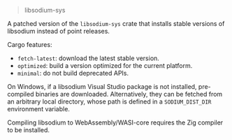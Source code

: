 > libsodium-sys

A patched version of the `libsodium-sys` crate that installs stable
versions of libsodium instead of point releases.

Cargo features:

- `fetch-latest`: download the latest stable version.
- `optimized`: build a version optimized for the current platform.
- `minimal`: do not build deprecated APIs.

On Windows, if a libsodium Visual Studio package is not installed,
pre-compiled binaries are downloaded. Alternatively, they can be fetched
from an arbitrary local directory, whose path is defined in a
`SODIUM_DIST_DIR` environment variable.

Compiling libsodium to WebAssembly/WASI-core requires the Zig compiler
to be installed.
